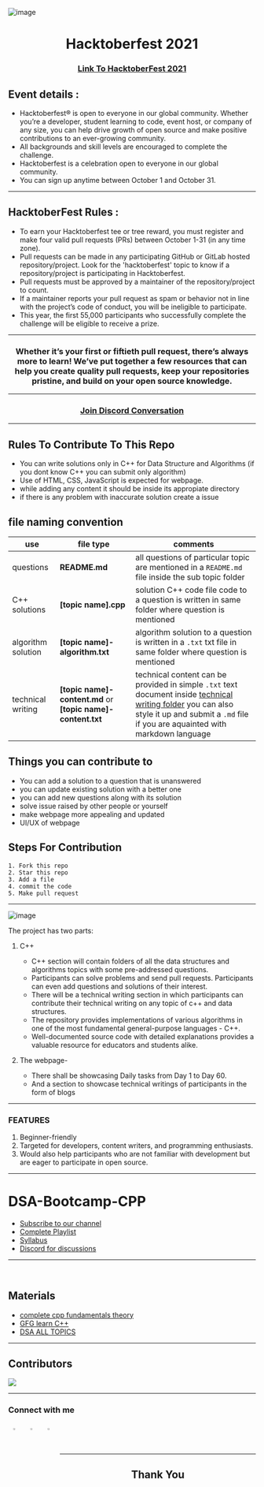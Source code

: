 ![image](https://user-images.githubusercontent.com/64991656/133310425-514d4b98-b7db-4a79-9aa6-d9b4d8eb393f.png)

<h1 align="center"> Hacktoberfest 2021 </h1>

<h3 align="center">
    <a href="https://hacktoberfest.digitalocean.com/">
        Link To HacktoberFest 2021
    </a>
</h3>

## Event details :

- Hacktoberfest® is open to everyone in our global community. Whether you’re a developer, student learning to code, event host, or company of any size, you can help drive growth of open source and make positive contributions to an ever-growing community. 
- All backgrounds and skill levels are encouraged to complete the challenge.
- Hacktoberfest is a celebration open to everyone in our global community.
- You can sign up anytime between October 1 and October 31.

---

## HacktoberFest Rules :

- To earn your Hacktoberfest tee or tree reward, you must register and make four valid pull requests (PRs) between October 1-31 (in any time zone). 
- Pull requests can be made in any participating GitHub or GitLab hosted repository/project. Look for the 'hacktoberfest' topic to know if a repository/project is participating in Hacktoberfest. 
- Pull requests must be approved by a maintainer of the repository/project to count. 
- If a maintainer reports your pull request as spam or behavior not in line with the project’s code of conduct, you will be ineligible to participate. 
- This year, the first 55,000 participants who successfully complete the challenge will be eligible to receive a prize.

***
<h3 align="center"> Whether it’s your first or fiftieth pull request, there’s always more to learn! We’ve put together a few resources that can help you create quality pull requests, keep your repositories pristine, and build on your open source knowledge. </h3>

***

<h3 align="center">
    <a href="https://discord.com/invite/hacktoberfest/">
       Join Discord Conversation
    </a>
</h3>

***
## Rules To Contribute To This Repo

-   You can write solutions only in C++ for Data Structure and Algorithms (if you dont know C++ you can submit only algorithm) 
-   Use of HTML, CSS, JavaScript is expected for webpage.
-   while adding any content it should be inside its appropiate directory
-   if there is any  problem with inaccurate solution create a issue 

## file naming convention

 use | file type  |  comments
 ----|------------|---------------
 questions | **README.md**        | all questions of particular topic are mentioned in a `README.md` file inside the sub topic folder 
 C++ solutions | **[topic name].cpp**  | solution C++ code file code to a question is written in same folder where question is mentioned
 algorithm solution | **[topic name]-algorithm.txt** | algorithm solution to a question is written in a `.txt` txt file in same folder where question is mentioned
 technical writing | **[topic name]-content.md** or **[topic name]-content.txt** | technical content can be provided in simple `.txt` text document inside [technical writing folder](https://github.com/Sushreesatarupa/DSA-cpp-Hacktoberfest2021/tree/main/technical%20writings)  you can also style it up and submit a `.md` file if you are aquainted with markdown language
    
## Things you can contribute to 
-   You can add a solution to a question that is unanswered
-   you can update existing solution with a better one
-   you can add new questions along with its solution
-   solve issue raised by other people or yourself
-   make webpage more appealing and updated
-   UI/UX of webpage

## Steps For Contribution

    1. Fork this repo
    2. Star this repo
    3. Add a file
    4. commit the code
    5. Make pull request
    
***

![image](https://user-images.githubusercontent.com/64991656/133085022-e507d7da-e824-4226-be49-0f549cd78e17.png)

The project has two parts: 
1. C++
    - C++ section will contain folders of all the data structures and algorithms topics with some pre-addressed questions. 
    - Participants can solve problems and send pull requests. Participants can even add questions and solutions of their interest.
    - There will be a technical writing section in which participants can contribute their technical writing on any topic of c++ and data structures.
    - The repository provides implementations of various algorithms in one of the most fundamental general-purpose languages - C++.
    - Well-documented source code with detailed explanations provides a valuable resource for educators and students alike.

2. The webpage- 
    - There shall be showcasing Daily tasks from Day 1 to Day 60. 
    - And a section to showcase technical writings of participants in the form of blogs 

---
### FEATURES
1. Beginner-friendly
2. Targeted for developers, content writers, and programming enthusiasts.
3. Would also help participants who are not familiar with development but are eager to participate in open source.

---

# DSA-Bootcamp-CPP

- [Subscribe to our channel](https://youtube.com/channel/UCZrPV5fhnvvG3C0m8RrIFhA)
- [Complete Playlist](https://youtube.com/playlist?list=PL2FviLYGTpU0rr01Lcr-1bNYv8x58EIZq)
- [Syllabus](https://github.com/Sushreesatarupa/DSA-60Days/blob/main/b29678fe27a487f4835e6291a9302224.pdf)
- [Discord for discussions](https://discord.gg/MezpseWz)


---
<br>

## Materials
- [complete cpp fundamentals theory](https://github.com/Sushreesatarupa/Description-of-dsa60/blob/main/C%2B%2B%20theory.html)
- [GFG learn C++](https://practice.geeksforgeeks.org/courses/fork-cpp)
- [DSA ALL TOPICS](https://www.geeksforgeeks.org/data-structures)

---

## Contributors
<a href="https://github.com/Sushreesatarupa/DSA-cpp-Hacktoberfest2021/graphs/contributors">
  <img src="https://contrib.rocks/image?repo=Sushreesatarupa/DSA-cpp-Hacktoberfest2021" />
</a>

---

### Connect with me
<p>
<a href="https://www.linkedin.com/in/sushree-satarupa-4a45411a5/">
  <img align="left" alt="Sushree's LinkdeIn" width="3%" style="margin:10px" src="https://cdn.jsdelivr.net/npm/simple-icons@v3/icons/linkedin.svg" />
</a>  
    
<a href="https://www.instagram.com/satarupa_ss/">
  <img align="left" alt="Sushree's Instagram" width="3%" style="margin:10px" src="https://cdn.jsdelivr.net/npm/simple-icons@v3/icons/instagram.svg" />
</a>
    
<a href="https://twitter.com/SatarupaSushree">
  <img align="left" alt="Sushree's Twitter" width="3%"  style="margin:10px" src="https://cdn.jsdelivr.net/npm/simple-icons@v3/icons/twitter.svg" />
</a>&ensp;&ensp;&ensp;
</p>
<br>



---

<h2 align="center">
    <p>
        Thank You
    </p>
</h2>


    
